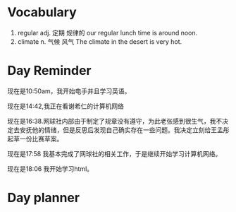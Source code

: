 

# Vocabulary

1. regular adj. 定期 规律的
   our regular lunch time is around noon.
2. climate n. 气候 风气
   The climate in the desert is very hot.
# Day Reminder

现在是10:50am，我开始电手并且学习英语。

现在是14:42,我正在看谢希仁的计算机网络

现在是16:38.网球社内部由于制定了规章没有遵守，为此老张感到很生气，我不决定去安抚他的情绪，但是反思后发现自己确实存在一些问题。我决定立刻给王孟彤起草一份比赛草案。

现在是17:58 我基本完成了网球社的相关工作，于是继续开始学习计算机网络。

现在是18:06 我开始学习html。

# Day planner

